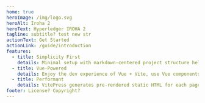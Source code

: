 ```yaml
---
home: true
heroImage: /img/logo.svg
heroAlt: Iroha 2
heroText: Hyperledger IROHA 2
tagline: subtitle? test new str
actionText: Get Started
actionLink: /guide/introduction
features:
  - title: Simplicity First
    details: Minimal setup with markdown-centered project structure helps you focus on writing.
  - title: Vue-Powered
    details: Enjoy the dev experience of Vue + Vite, use Vue components in markdown, and develop custom themes with Vue.
  - title: Performant
    details: VitePress generates pre-rendered static HTML for each page, and runs as an SPA once a page is loaded.
footer: License? Copyright?
---
```


